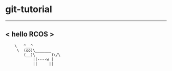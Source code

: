 # git-tutorial

 ____________ 
< hello RCOS >
 ------------ 
        \   ^__^
         \  (oo)\_______
            (__)\       )\/\
                ||----w |
                ||     ||
